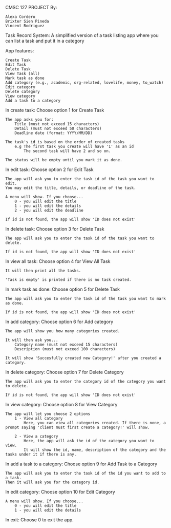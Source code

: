 CMSC 127 PROJECT By:
    
    Alexa Cordero
    Brixter Sien Pineda 
    Vincent Rodriguez

Task Record System:
    A simplified version of a task listing app where you can list a task and put it in a category

App features: 

    Create Task 
    Edit Task 
    Delete Task 
    View Task (all) 
    Mark task as done 
    Add category (e.g., academic, org-related, lovelife, money, to_watch) 
    Edit category 
    Delete category 
    View category 
    Add a task to a category


In create task:
    Choose option 1 for Create Task

    The app asks you for:
        Title (must not exceed 15 characters)
        Detail (must not exceed 50 characters)
        Deadline date (format: YYYY/MM/DD)

    The task's id is based on the order of created tasks
        e.g The first task you create will have '1' as an id
            The second task will have 2 and so on.

    The status will be empty until you mark it as done.


In edit task:
    Choose option 2 for Edit Task

    The app will ask you to enter the task id of the task you want to edit.
    You may edit the title, details, or deadline of the task.

    A menu will show. If you choose...
        0 - you will edit the title
        1 - you will edit the details
        2 - you will edit the deadline

    If id is not found, the app will show 'ID does not exist'


In delete task:
    Choose option 3 for Delete Task

    The app will ask you to enter the task id of the task you want to delete.

    If id is not found, the app will show 'ID does not exist'


In view all task:
    Choose option 4 for View All Task
    
    It will then print all the tasks.

    'Task is empty' is printed if there is no task created.


In mark task as done:
    Choose option 5 for Delete Task

    The app will ask you to enter the task id of the task you want to mark as done.

    If id is not found, the app will show 'ID does not exist'


In add category:
    Choose option 6 for Add category

    The app will show you how many categories created.

    It will then ask you...
        Category name (must not exceed 15 characters)
        Description (must not exceed 100 characters)

    It will show 'Succesfully created new Category!' after you created a category.


In delete category:
    Choose option 7 for Delete Category

    The app will ask you to enter the category id of the category you want to delete.

    If id is not found, the app will show 'ID does not exist'


In view category:
    Choose option 8 for View Category
    
    The app will let you choose 2 options
        1 - View all category
            Here, you can view all categories created. If there is none, a prompt saying 'client must first create a category!' will show.

        2 - View a category
            Here, the app will ask the id of the category you want to view.
            It will show the id, name, description of the category and the tasks under it if there is any.


In add a task to a category:
    Choose option 9 for Add Task to a Category

    The app will ask you to enter the task id of the id you want to add to a task.
    Then it will ask you for the category id.

In edit category:
    Choose option 10 for Edit Category

    A menu will show. If you choose...
        0 - you will edit the title
        1 - you will edit the details

In exit:
    Choose 0 to exit the app.
